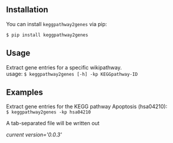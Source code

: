 
## Installation

You can install `keggpathway2genes` via pip:

`$ pip install keggpathway2genes`

## Usage
Extract gene entries for a specific wikipathway.
<br>usage: `$ keggpathway2genes [-h] -kp KEGGpathway-ID`</br>

## Examples
Extract gene entries for the KEGG pathway Apoptosis (hsa04210):
<br>`$ keggpathway2genes -kp hsa04210`</br>

A tab-separated file will be written out

<i>current version='0.0.3'</i>


